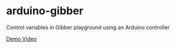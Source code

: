 # arduino-gibber
Control variables in Gibber playground using an Arduino controller

[Demo Video](https://www.youtube.com/watch?v=aMLOg2zSFMg)
